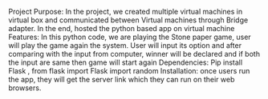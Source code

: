 Project Purpose: In the project, we created multiple virtual machines in virtual box and  communicated between Virtual machines through Bridge adapter. In the end, hosted the python based app on virtual machine
Features: In this python code, we are  playing the Stone paper game, user will play the game again the system. User will input its option and after comparing with the input from computer, winner will be declared and if both the input are same then game will start again
Dependencies: Pip install Flask , from flask import Flask
import random
Installation: once users run the app, they will get the server link which they can run on their web browsers.
